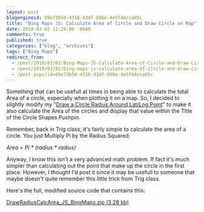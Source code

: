 ```yaml
---
layout: post
blogengineid: 09e73b5d-431b-43df-b0be-4e5f44cca05c
title: "Bing Maps JS: Calculate Area of Circle and Draw Circle on Map"
date: 2010-03-02 12:24:00 -0600
comments: true
published: true
categories: ["blog", "archives"]
tags: ["Bing Maps"]
redirect_from: 
  - /post/2010/03/02/Bing-Maps-JS-Calculate-Area-of-Circle-and-Draw-Circle-on-Map
  - /post/2010/03/02/bing-maps-js-calculate-area-of-circle-and-draw-circle-on-map
  - /post.aspx?id=09e73b5d-431b-43df-b0be-4e5f44cca05c
---
```

<!-- more -->

Something that can be usefull at times in being able to calculate the total Area of a circle, especially when plotting it on a map. So, I decided to slightly modify my "<a href="/post/2008/02/09/Virtual-Earth-Draw-a-Circle-Radius-Around-a-LatLong-Point.aspx">Draw a Circle Radius Around Lat/Lng Point</a>" to make it also calculate the Area of the circles and display that value within the TItle of the Circle Shapes Pushpin.

Remember, back in Trig class, it's fairly simple to calculate the area of a circle. You just Multiply Pi by the Radius Squared.

*Area = Pi * (radius * radius)*

Anyway, I know this isn't a very advanced math problem. If fact it's much simpler than calculating out the point that make up the circle in the first place. However, I thought I'd post it since it may be usefull to someone that maybe doesn't quite remember this little trick from Trig class.

Here's the full, modified source code that contains this:

<a href="/files/2010/3/DrawRadiusCalcArea_JS_BingMaps.zip">DrawRadiusCalcArea_JS_BingMaps.zip (3.28 kb)</a>
